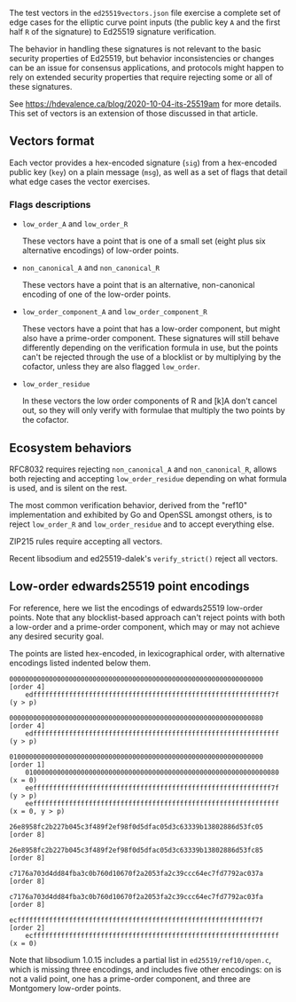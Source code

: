 The test vectors in the `ed25519vectors.json` file exercise a complete set of
edge cases for the elliptic curve point inputs (the public key `A` and the first
half `R` of the signature) to Ed25519 signature verification.

The behavior in handling these signatures is not relevant to the basic security
properties of Ed25519, but behavior inconsistencies or changes can be an issue
for consensus applications, and protocols might happen to rely on extended
security properties that require rejecting some or all of these signatures.

See https://hdevalence.ca/blog/2020-10-04-its-25519am for more details. This set
of vectors is an extension of those discussed in that article.

## Vectors format

Each vector provides a hex-encoded signature (`sig`) from a hex-encoded public
key (`key`) on a plain message (`msg`), as well as a set of flags that detail
what edge cases the vector exercises.

### Flags descriptions

* `low_order_A` and `low_order_R`

  These vectors have a point that is one of a small set (eight plus six
  alternative encodings) of low-order points.

* `non_canonical_A` and `non_canonical_R`

  These vectors have a point that is an alternative, non-canonical encoding of
  one of the low-order points.

* `low_order_component_A` and `low_order_component_R`

  These vectors have a point that has a low-order component, but might also have
  a prime-order component. These signatures will still behave differently
  depending on the verification formula in use, but the points can't be rejected
  through the use of a blocklist or by multiplying by the cofactor, unless they
  are also flagged `low_order`.

* `low_order_residue`

  In these vectors the low order components of R and [k]A don't cancel out, so
  they will only verify with formulae that multiply the two points by the
  cofactor.

## Ecosystem behaviors

RFC8032 requires rejecting `non_canonical_A` and `non_canonical_R`, allows both
rejecting and accepting `low_order_residue` depending on what formula is used,
and is silent on the rest.

The most common verification behavior, derived from the "ref10" implementation
and exhibited by Go and OpenSSL amongst others, is to reject `low_order_R` and
`low_order_residue` and to accept everything else.

ZIP215 rules require accepting all vectors.

Recent libsodium and ed25519-dalek's `verify_strict()` reject all vectors.

## Low-order edwards25519 point encodings

For reference, here we list the encodings of edwards25519 low-order points. Note
that any blocklist-based approach can't reject points with both a low-order and
a prime-order component, which may or may not achieve any desired security goal.

The points are listed hex-encoded, in lexicographical order, with alternative
encodings listed indented below them.

```
0000000000000000000000000000000000000000000000000000000000000000 [order 4]
    edffffffffffffffffffffffffffffffffffffffffffffffffffffffffffff7f (y > p)

0000000000000000000000000000000000000000000000000000000000000080 [order 4]
    edffffffffffffffffffffffffffffffffffffffffffffffffffffffffffffff (y > p)

0100000000000000000000000000000000000000000000000000000000000000 [order 1]
    0100000000000000000000000000000000000000000000000000000000000080 (x = 0)
    eeffffffffffffffffffffffffffffffffffffffffffffffffffffffffffff7f (y > p)
    eeffffffffffffffffffffffffffffffffffffffffffffffffffffffffffffff (x = 0, y > p)

26e8958fc2b227b045c3f489f2ef98f0d5dfac05d3c63339b13802886d53fc05 [order 8]

26e8958fc2b227b045c3f489f2ef98f0d5dfac05d3c63339b13802886d53fc85 [order 8]

c7176a703d4dd84fba3c0b760d10670f2a2053fa2c39ccc64ec7fd7792ac037a [order 8]

c7176a703d4dd84fba3c0b760d10670f2a2053fa2c39ccc64ec7fd7792ac03fa [order 8]

ecffffffffffffffffffffffffffffffffffffffffffffffffffffffffffff7f [order 2]
    ecffffffffffffffffffffffffffffffffffffffffffffffffffffffffffffff (x = 0)
```

Note that libsodium 1.0.15 includes a partial list in `ed25519/ref10/open.c`,
which is missing three encodings, and includes five other encodings: on is not a
valid point, one has a prime-order component, and three are Montgomery low-order
points.
